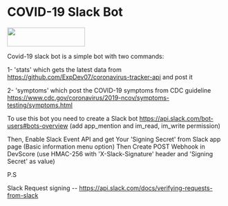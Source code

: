 # COVID-19 Slack Bot

[<img src="https://firebasestorage.googleapis.com/v0/b/bkind-a71be.appspot.com/o/images%2Fpublic%2Fdeploy_on_devscore2-high-res.png?alt=media&token=ec117ba5-3915-482e-b011-e25304bb94b4" height="44px" width="180px">](https://app.devscore.dev/functions/editor?gitPath=https://github.com/DevScoreInc/samples&dirPath=COVID-19-Slack-Bot)


Covid-19 slack bot is a simple bot with two commands: 

1- 'stats' which gets the latest data from https://github.com/ExpDev07/coronavirus-tracker-api and post it 

2- 'symptoms' which post the COVID-19 symptoms from CDC guideline https://www.cdc.gov/coronavirus/2019-ncov/symptoms-testing/symptoms.html 



To use this bot you need to create a Slack bot https://api.slack.com/bot-users#bots-overview (add app_mention and im_read, im_write permission)

Then, Enable Slack Event API and get Your 'Signing Secret' from Slack app page (Basic information menu option)
Then Create POST Webhook in DevScore (use HMAC-256 with 'X-Slack-Signature' header and 'Signing Secret' as value) 

P.S

Slack Request signing -- https://api.slack.com/docs/verifying-requests-from-slack




